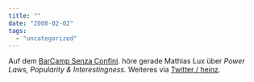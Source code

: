 ```yaml
---
title: ""
date: "2008-02-02"
tags: 
  - "uncategorized"
---
```


Auf dem [BarCamp Senza Confini](http://www.barcamp.at/BarCamp_Senza_Confini_2008 "BarCamp Senza Confini 2008 - Barcamp Vienna"). höre gerade Mathias Lux über _Power Laws, Popularity & Interestingness._ Weiteres via [Twitter / heinz](http://twitter.com/heinz "Twitter / heinz").

